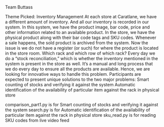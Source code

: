 Team Buttass

Theme Picked: Inventory Management​
At each store at Caratlane, we have a different amount of inventory. And all our inventory is recorded in our system. In this system, we have the product image, bar code, price and other information related to an available product. In the store, we have the physical product along with their bar code tags and SKU codes.
Whenever a sale happens, the sold product is archived from the system.
Now the issue is we do not have a register (or such) for where the product is located in the store room. Which rack and which row of which rack? 
Every day we do a “stock reconciliation,” which is whether the inventory mentioned in the system is present in the store as well. It’s a manual and long process that we do every day to ensure all the products are available.
Hence, we are looking for innovative ways to handle this problem.
Participants are expected to present unique solutions to the two major problems:
   Smart counting of stocks and verifying it against the system
   Automatic identification of the availability of particular item against the rack in physical store
   
   
comparison_part1.py is for Smart counting of stocks and verifying it against the system
search.py is for Automatic identification of the availability of particular item against the rack in physical store
sku_read.py is for reading SKU codes from live video feed

